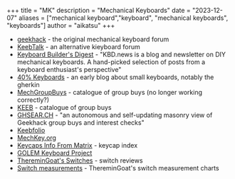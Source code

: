 +++
title = "MK"
description = "Mechanical Keyboards"
date = "2023-12-07"
aliases = ["mechanical keyboard","keyboard", "mechanical keyboards", "keyboards"]
author = "aikatsu"
+++

* [geekhack](https://geekhack.org/index.php) - the original mechanical keyboard forum
* [KeebTalk](https://www.keebtalk.com/) - an alternative kieyboard forum
* [Keyboard Builder's Digest](https://kbd.news) - "KBD.news is a blog and newsletter on DIY mechanical keyboards. A hand-picked selection of posts from a keyboard enthusiast's perspective"
* [40% Keyboards](https://www.40percent.club) - an early blog about small keyboards, notably the gherkin
* [MechGroupBuys](https://www.mechgroupbuys.com) - catalogue of group buys (no longer working correctly?)
* [KEEB](https://www.keeb.gg/info) - catalogue of group buys
* [GHSEAR.CH](https://ghsear.ch/) - "an autonomous and self-updating masonry view of Geekhack group buys and interest checks"
* [Keebfolio](https://keebfolio.netlify.app)
* [MechKey.org](https://mechkey.org)
* [Keycaps Info From Matrix](https://matrixzj.github.io) - keycap index
* [GOLEM Keyboard Project](https://golem.hu/)
* [ThereminGoat's Switches](https://www.theremingoat.com/) - switch reviews
* [Switch measurements](https://drive.google.com/drive/u/0/folders/1yoCWT7YAcT2HT8ZDMjmtM6o82Gzny75Z) - ThereminGoat's switch measurement charts 



